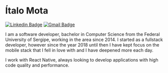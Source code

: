 # Ítalo Mota

[![Linkedin Badge](https://img.shields.io/badge/-%C3%8Dtalo%20Mota-3333dc?style=flat-square&logo=linkedin&logoColor=white&link=https://www.linkedin.com/in/italomota)](https://www.linkedin.com/in/italomota)
[![Gmail Badge](https://img.shields.io/badge/-italomota123@gmail.com-3333dc?style=flat-square&logo=gmail&logoColor=white&link=mailto:italomota123@gmail.com)](mailto:italomota123@gmail.com)

I am a software developer, bachelor in Computer Science from the Federal University of Sergipe, working in the area since 2014. I started as a fullstack developer, however since the year 2018 until then I have kept focus on the mobile stack that I fell in love with and I have deepened more each day.

I work with React Native, always looking to develop applications with high code quality and performance.
